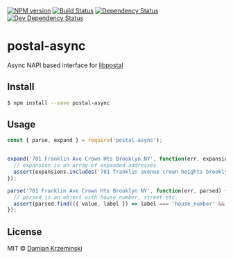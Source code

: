 [![NPM version][npm-image]][npm-url]
[![Build Status][travis-image]][travis-url]
[![Dependency Status][deps-image]][deps-url]
[![Dev Dependency Status][deps-dev-image]][deps-dev-url]

# postal-async

Async NAPI based interface for [libpostal]

## Install

```sh
$ npm install --save postal-async
```

## Usage

```js
const { parse, expand } = require('postal-async');


expand('781 Franklin Ave Crown Hts Brooklyn NY', function(err, expansions) {
  // expansion is an array of expanded addresses
  assert(expansions.includes('781 franklin avenue crown heights brooklyn new york'));
});

parse('781 Franklin Ave Crown Hts Brooklyn NY', function(err, parsed) {
  // parsed is an object with house_number, street etc.
  assert(parsed.find(({ value, label }) => label === 'house_number' && value === '781'));
});

```

## License

MIT © [Damian Krzeminski](https://pirxpilot.me)

[npm-image]: https://img.shields.io/npm/v/postal-async.svg
[npm-url]: https://npmjs.org/package/postal-async

[travis-url]: https://travis-ci.org/pirxpilot/postal-async
[travis-image]: https://img.shields.io/travis/pirxpilot/postal-async.svg

[deps-image]: https://img.shields.io/david/pirxpilot/postal-async.svg
[deps-url]: https://david-dm.org/pirxpilot/postal-async

[deps-dev-image]: https://img.shields.io/david/dev/pirxpilot/postal-async.svg
[deps-dev-url]: https://david-dm.org/pirxpilot/postal-async?type=dev

[libpostal]: https://github.com/openvenues/libpostal
